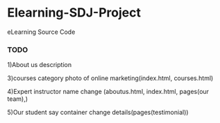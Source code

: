 # Elearning-SDJ-Project
eLearning Source Code  

### TODO


1)About us description

3)courses category photo of online marketing(index.html, courses.html)

4)Expert instructor name change (aboutus.html, index.html, pages(our team),)

5)Our student say container change details(pages(testimonial))
